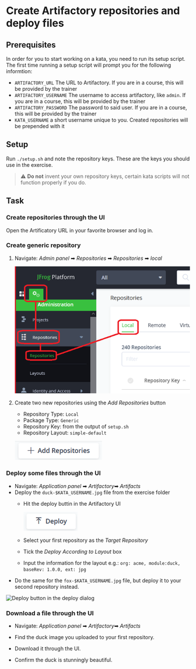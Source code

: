 # Create Artifactory repositories and deploy files

## Prerequisites

In order for you to start working on a kata, you need to run its setup script.
The first time running a setup script will prompt you for the following informtion:

* `ARTIFACTORY_URL` The URL to Artifactory. If you are in a course, this will be provided by the trainer
* `ARTIFACTORY_USERNAME` The username to access artifactory, like `admin`. If you are in a course, this will be provided by the trainer
* `ARTIFACTORY_PASSWORD` The password to said user. If you are in a course, this will be provided by the trainer
* `KATA_USERNAME` a short username unique to you. Created repositories will be prepended with it

## Setup

Run `./setup.sh` and note the repository keys. These are the keys you should use in the exercise.

> ⚠ **Do not** invent your own repository keys, certain kata scripts will not function properly if you do.

## Task

### Create repositories through the UI

Open the Artificatory URL in your favorite browser and log in.

### Create generic repository

1. Navigate: _Admin panel_ ➡ _Repositories_ ➡ _Repositories_ ➡ _local_

    ![Navigating to the Local Repositories panel](../.shared/img/1.1.png)

2. Create two new repositories using the _Add Repositories_ button
    - Repository Type: `Local`
    - Package Type: `Generic`
    - Repository Key: from the output of `setup.sh`
    - Repository Layout: `simple-default`

    ![The Add Repositories button](../.shared/img/1.2.png)

### Deploy some files through the UI

- Navigate: _Application panel_ ➡ _Artifactory_➡ _Artifacts_
- Deploy the `duck-$KATA_USERNAME.jpg` file from the exercise folder
    - Hit the deploy buttin in the Artifactory UI

        ![Deploy button in the Artifactory UI](../.shared/img/1.3.png)
    - Select your first repository as the _Target Repository_
    - Tick the _Deploy According to Layout_ box
    - Input the information for the layout
      e.g.: `org: acme, module:duck, baseRev: 1.0.0, ext: jpg`
- Do the same for the `fox-$KATA_USERNAME.jpg` file, but deploy it to your second repository instead.

![Deploy button in the deploy dialog](../.shared/img/1.4.png)

### Download a file through the UI

- Navigate: _Application panel_ ➡ _Artifactory_➡ _Artifacts_

- Find the duck image you uploaded to your first repository.

- Download it through the UI.

- Confirm the duck is stunningly beautiful.
